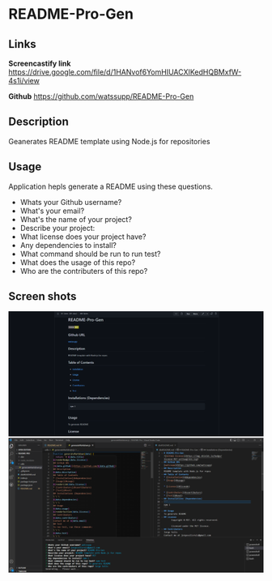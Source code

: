 # README-Pro-Gen
## Links 
**Screencastify link**  https://drive.google.com/file/d/1HANvof6YomHIUACXIKedHQBMxfW-4s1i/view

**Github** https://github.com/watssupp/README-Pro-Gen

## Description
Geanerates README template using Node.js for repositories

## Usage 
Application hepls generate a README using these questions.
- Whats your Github username? 
- What's your email? 
- What's the name of your project? 
- Describe your project: 
- What license does your project have? 
- Any dependencies to install? 
- What command should be run to run test? 
- What does the usage of this repo? 
- Who are the contributers of this repo? 


## Screen shots

![Alt](./Images/README%20Github%20pic.png)
![Alt](./Images/README%20VSC%20pic.png)